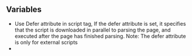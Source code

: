 ## Variables

- Use Defer attribute in script tag, If the defer attribute is set, it specifies that the script is downloaded in parallel to parsing the page, and executed after the page has finished parsing. Note: The defer attribute is only for external scripts
- 
